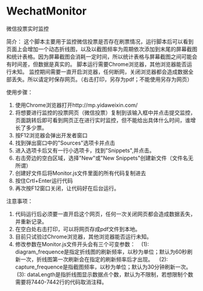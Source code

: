 # WechatMonitor
微信投票实时监控

简介：
这个脚本主要用于监控微信投票是否存在刷票情况，运行脚本后可以看到页面上会增加一个动态折线图，以及以截图频率为周期依次添加到末尾的屏幕截图和统计表格。因为屏幕截图会消耗一定时间，所以统计表格与屏幕截图之间可能会有时间差，但数据是真实的。
脚本运行需要Chrome浏览器，其他浏览器能否运行未知。
监控期间需要一直开启浏览器，任何断网，关闭浏览器都会造成数据全部丢失。所以请定时保存网页。（右击打印，另存为pdf；不能使用另存为网页）



使用步骤：
1. 使用Chrome浏览器打开http://mp.yidaweixin.com/
2. 将想要进行监控的投票网页（微信投票）复制到该输入框中并点击提交监控，页面跳转后即可看到网页正在进行实时监控，但不能给出具体什么时间，谁增长了多少票。
3. 按F12浏览器会弹出开发者窗口
4. 找到弹出窗口中的"Sources"选项卡并点击
5. 进入选项卡后又有一行小选项卡，找到"Snippets",并点击。
6. 右击旁边的空白区域，选择"New"或"New Snippets"创建新文件（文件名无所谓）
7. 创建好文件后将Monitor.js文件里面的所有代码复制进去
8. 按住Crtl+Enter运行代码
9. 再次按F12窗口关闭，让代码好在后台运行。

注意事项：
1. 代码运行后必须要一直开启这个网页，任何一次关闭网页都会造成数据丢失，并重新记录。
2. 在空白处右击打印，可以将网页存成pdf文件到本地。
3. 目前只试验过Chrome浏览器，其他浏览器能否运行未知。
4. 修改参数在Monitor.js文件开头会有三个可变参数：
    (1): diagram_frequence是指定折线图的刷新频率，以秒为单位；默认为60秒刷新一次，折线图第一次刷新会在指定的刷新频率后才出现。
    (2): capture_frequence是指截图频率，以秒为单位；默认为30分钟刷新一次。
    (3): dataLength是指折线图显示数据点个数，默认为不限制，若想限制个数需要将7440-7442行的代码取消注释。
